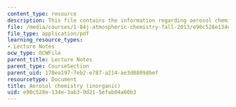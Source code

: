```yaml
---
content_type: resource
description: This file contains the information regarding aerosol chemistry-inorganic.
file: /media/courses/1-84j-atmospheric-chemistry-fall-2013/e90c528e134e3ab39d215efab04a60b3_MIT1_84JF13_Lec19_inogacPrcls.pdf
file_type: application/pdf
learning_resource_types:
- Lecture Notes
ocw_type: OCWFile
parent_title: Lecture Notes
parent_type: CourseSection
parent_uid: 178ea197-7eb2-e787-a214-ae3d0809dbef
resourcetype: Document
title: Aerosol chemistry (inorganic)
uid: e90c528e-134e-3ab3-9d21-5efab04a60b3
---
```

